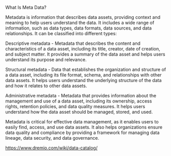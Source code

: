 What Is Meta Data?

Metadata is information that describes data assets, providing context and meaning to help users understand the data. It includes a wide range of information, such as data types, data formats, data sources, and data relationships. It can be classified into different types:

Descriptive metadata -  Metadata that describes the content and characteristics of a data asset, including its title, creator, date of creation, and subject matter. It provides a summary of the data asset and helps users understand its purpose and relevance.

Structural metadata -  Data that establishes the organization and structure of a data asset, including its file format, schema, and relationships with other data assets. It helps users understand the underlying structure of the data and how it relates to other data assets.

Administrative metadata -  Metadata that provides information about the management and use of a data asset, including its ownership, access rights, retention policies, and data quality measures. It helps users understand how the data asset should be managed, stored, and used.

Metadata is critical for effective data management, as it enables users to easily find, access, and use data assets. It also helps organizations ensure data quality and compliance by providing a framework for managing data lineage, data security, and data governance.

https://www.dremio.com/wiki/data-catalog/
